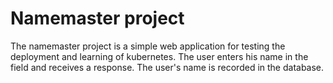 # Namemaster project
The namemaster project is a simple web application for testing the deployment and learning of kubernetes. The user enters his name in the field and receives a response. The user's name is recorded in the database.
